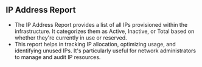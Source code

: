 ##  IP Address Report

- The IP Address Report provides a list of all IPs provisioned within the infrastructure. It categorizes them as Active, Inactive, or Total based on whether they're currently in use or reserved.
- This report helps in tracking IP allocation, optimizing usage, and identifying unused IPs. It's particularly useful for network administrators to manage and audit IP resources.



